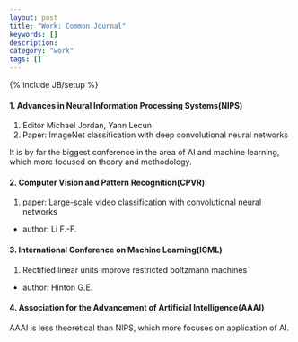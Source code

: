 ```yaml
---
layout: post
title: "Work: Common Journal"
keywords: []
description: 
category: "work"
tags: []
---
```

{% include JB/setup %}


#### 1. Advances in Neural Information Processing Systems(NIPS)
1. Editor Michael Jordan, Yann Lecun
2. Paper: ImageNet classification with deep convolutional neural networks


It is by far the biggest conference in the area of AI and machine learning,
which more focused on theory and methodology.

#### 2. Computer Vision and Pattern Recognition(CPVR)

1. paper: Large-scale video classification with convolutional neural networks
- author: Li F.-F.


#### 3. International Conference on Machine Learning(ICML)
1. Rectified linear units improve restricted boltzmann machines
- author: Hinton G.E.

#### 4. Association for the Advancement of Artificial Intelligence(AAAI)
AAAI is less theoretical than NIPS, which more focuses on application of AI.
